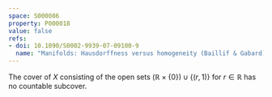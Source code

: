 ```yaml
---
space: S000086
property: P000018
value: false
refs:
- doi: 10.1090/S0002-9939-07-09100-9
  name: "Manifolds: Hausdorffness versus homogeneity (Baillif & Gabard)"
---
```


The cover of $X$ consisting of the open sets $(\mathbb R\times\{0\})\cup\{(r,1)\}$ for $r\in\mathbb R$ has no countable subcover.
